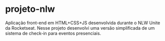 # projeto-nlw
 Aplicação front-end em HTML+CSS+JS desenvolvida durante o NLW Unite da Rocketseat. Nesse projeto desenvolvi uma versão simplificada de um sistema de check-in para eventos presenciais.
